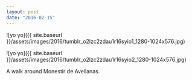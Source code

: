 ```yaml
---
layout: post
date: "2016-02-15"
---
```


![yo yo]({{ site.baseurl }}/assets/images/2016/tumblr_o2lzc2zdau1r16syio1_1280-1024x576.jpg)

![yo yo]({{ site.baseurl }}/assets/images/2016/tumblr_o2lzc2zdau1r16syio2_1280-1024x576.jpg)

A walk around Monestir de Avellanas.
